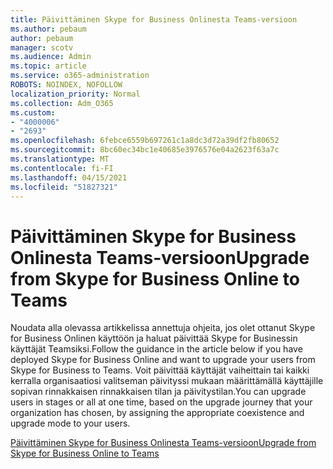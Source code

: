 ```yaml
---
title: Päivittäminen Skype for Business Onlinesta Teams-versioon
ms.author: pebaum
author: pebaum
manager: scotv
ms.audience: Admin
ms.topic: article
ms.service: o365-administration
ROBOTS: NOINDEX, NOFOLLOW
localization_priority: Normal
ms.collection: Adm_O365
ms.custom:
- "4000006"
- "2693"
ms.openlocfilehash: 6febce6559b697261c1a8dc3d72a39df2fb80652
ms.sourcegitcommit: 8bc60ec34bc1e40685e3976576e04a2623f63a7c
ms.translationtype: MT
ms.contentlocale: fi-FI
ms.lasthandoff: 04/15/2021
ms.locfileid: "51827321"
---
```

# <a name="upgrade-from-skype-for-business-online-to-teams"></a><span data-ttu-id="09cb4-102">Päivittäminen Skype for Business Onlinesta Teams-versioon</span><span class="sxs-lookup"><span data-stu-id="09cb4-102">Upgrade from Skype for Business Online to Teams</span></span>  

<span data-ttu-id="09cb4-103">Noudata alla olevassa artikkelissa annettuja ohjeita, jos olet ottanut Skype for Business Onlinen käyttöön ja haluat päivittää Skype for Businessin käyttäjät Teamsiksi.</span><span class="sxs-lookup"><span data-stu-id="09cb4-103">Follow the guidance in the article below if you have deployed Skype for Business Online and want to upgrade your users from Skype for Business to Teams.</span></span> <span data-ttu-id="09cb4-104">Voit päivittää käyttäjät vaiheittain tai kaikki kerralla organisaatiosi valitseman päivityssi mukaan määrittämällä käyttäjille sopivan rinnakkaisen rinnakkaisen tilan ja päivitystilan.</span><span class="sxs-lookup"><span data-stu-id="09cb4-104">You can upgrade users in stages or all at one time, based on the upgrade journey that your organization has chosen, by assigning the appropriate coexistence and upgrade mode to your users.</span></span>

[<span data-ttu-id="09cb4-105">Päivittäminen Skype for Business Onlinesta Teams-versioon</span><span class="sxs-lookup"><span data-stu-id="09cb4-105">Upgrade from Skype for Business Online to Teams</span></span>](https://docs.microsoft.com/MicrosoftTeams/upgrade-to-teams-execute-skypeforbusinessonline) 